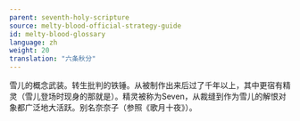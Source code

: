 ```yaml
---
parent: seventh-holy-scripture
source: melty-blood-official-strategy-guide
id: melty-blood-glossary
language: zh
weight: 20
translation: "六条秋分"
---
```


雪儿的概念武装。转生批判的铁锤。从被制作出来后过了千年以上，其中更宿有精灵（雪儿登场时现身的那就是）。精灵被称为Seven，从裁缝到作为雪儿的解恨对象都广泛地大活跃。别名奈奈子（参照《歌月十夜》）。
